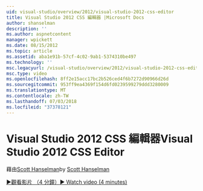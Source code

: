 ```yaml
---
uid: visual-studio/overview/2012/visual-studio-2012-css-editor
title: Visual Studio 2012 CSS 編輯器 |Microsoft Docs
author: shanselman
description: ''
ms.author: aspnetcontent
manager: wpickett
ms.date: 08/15/2012
ms.topic: article
ms.assetid: aba1e91b-57cf-4c02-9ab1-5374310be497
ms.technology: ''
msc.legacyurl: /visual-studio/overview/2012/visual-studio-2012-css-editor
msc.type: video
ms.openlocfilehash: 8ff2e15acc17bc2b526ced4f6b7272d90966d26d
ms.sourcegitcommit: 953ff9ea4369f154d6fd0239599279ddd3280009
ms.translationtype: MT
ms.contentlocale: zh-TW
ms.lasthandoff: 07/03/2018
ms.locfileid: "37378121"
---
```

<a name="visual-studio-2012-css-editor"></a><span data-ttu-id="1d7fd-102">Visual Studio 2012 CSS 編輯器</span><span class="sxs-lookup"><span data-stu-id="1d7fd-102">Visual Studio 2012 CSS Editor</span></span>
====================
<span data-ttu-id="1d7fd-103">藉由[Scott Hanselman](https://github.com/shanselman)</span><span class="sxs-lookup"><span data-stu-id="1d7fd-103">by [Scott Hanselman](https://github.com/shanselman)</span></span>

[<span data-ttu-id="1d7fd-104">&#9654;觀看影片 （4 分鐘）</span><span class="sxs-lookup"><span data-stu-id="1d7fd-104">&#9654; Watch video (4 minutes)</span></span>](https://channel9.msdn.com/Blogs/ASP-NET-Site-Videos/visual-studio-2012-css-editor)
